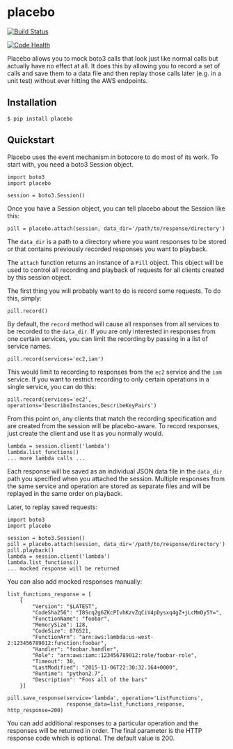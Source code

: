 placebo
=======

[![Build Status](https://travis-ci.org/garnaat/placebo.svg)](https://travis-ci.org/garnaat/placebo)

[![Code Health](https://landscape.io/github/garnaat/placebo/master/landscape.svg?style=flat)](https://landscape.io/github/garnaat/placebo/master)

Placebo allows you to mock boto3 calls that look just like normal calls but
actually have no effect at all.  It does this by allowing you to record a set
of calls and save them to a data file and then replay those calls later
(e.g. in a unit test) without ever hitting the AWS endpoints.

Installation
------------

```
$ pip install placebo
```

Quickstart
----------

Placebo uses the event mechanism in botocore to do most of its work.  To start
with, you need a boto3 Session object.

```
import boto3
import placebo

session = boto3.Session()
```

Once you have a Session object, you can tell placebo about the Session like
this:

```
pill = placebo.attach(session, data_dir='/path/to/response/directory')
```

The ``data_dir`` is a path to a directory where you want responses to be stored
or that contains previously recorded responses you want to playback.

The ``attach`` function returns an instance of a ``Pill`` object.  This object
will be used to control all recording and playback of requests for all clients
created by this session object.

The first thing you will probably want to do is record some requests.  To do
this, simply:

```
pill.record()
```

By default, the ``record`` method will cause all responses from all services to
be recorded to the ``data_dir``.  If you are only interested in responses from
one certain services, you can limit the recording by passing in a list of
service names.

```
pill.record(services='ec2,iam')
```

This would limit to recording to responses from the ``ec2`` service and the
``iam`` service.  If you want to restrict recording to only certain operations
in a single service, you can do this:

```
pill.record(services='ec2', operations='DescribeInstances,DescribeKeyPairs')
```

From this point on, any clients that match the recording specification and are
created from the session will be placebo-aware.  To record responses, just
create the client and use it as you normally would.

```
lambda = session.client('lambda')
lambda.list_functions()
... more lambda calls ...
```

Each response will be saved as an individual JSON data file in the ``data_dir``
path you specified when you attached the session.  Multiple responses from the
same service and operation are stored as separate files and will be replayed in
the same order on playback.

Later, to replay saved requests:

```
import boto3
import placebo

session = boto3.Session()
pill = placebo.attach(session, data_dir='/path/to/response/directory')
pill.playback()
lambda = session.client('lambda')
lambda.list_functions()
... mocked response will be returned
```

You can also add mocked responses manually:

```
list_functions_response = [
    {
        "Version": "$LATEST", 
        "CodeSha256": "I8Scq2g6ZKcPIvhKzvZqCiV4pDysxq4gZ+jLcMmDy5Y=", 
        "FunctionName": "foobar", 
        "MemorySize": 128, 
        "CodeSize": 876521, 
        "FunctionArn": "arn:aws:lambda:us-west-2:123456789012:function:foobar", 
        "Handler": "foobar.handler", 
        "Role": "arn:aws:iam::123456789012:role/foobar-role", 
        "Timeout": 30, 
        "LastModified": "2015-11-06T22:30:32.164+0000", 
        "Runtime": "python2.7", 
        "Description": "Foos all of the bars"
    }]

pill.save_response(service='lambda', operation='ListFunctions',
                   response_data=list_functions_response, http_response=200)
```

You can add additional responses to a particular operation and the responses
will be returned in order.  The final parameter is the HTTP response code which
is optional.  The default value is 200.


    
